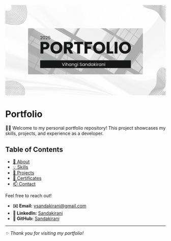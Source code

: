 ![Background](readme/background.png)

# Portfolio

👩‍💻 Welcome to my personal portfolio repository! This project showcases my skills, projects, and experience as a developer.

## Table of Contents

- [📖 About](#about)
- [💡 Skills](#skills)
- [🚀 Projects](#projects)
- [📜 Certificates](#certificates)
- [📫 Contact](#contact)

Feel free to reach out!

- **✉️ Email:** vsandakirani@gmail.com  
- **🔗 LinkedIn:** [Sandakirani](https://linkedin.com/in/vihangi-sandakirani)  
- **🐙 GitHub:** [Sandakirani](https://github.com/sandakirani)

---

*✨ Thank you for visiting my portfolio!*
